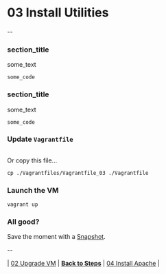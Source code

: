 # 03 Install Utilities

--

### section_title

some_text

```
some_code
```

### section_title

some_text

```
some_code
```

### Update `Vagrantfile`

```
```

Or copy this file...

```
cp ./Vagrantfiles/Vagrantfile_03 ./Vagrantfile
```

### Launch the VM

```
vagrant up
```

### All good?

Save the moment with a [Snapshot](./Snapshots.md).

--

<!-- 03 Install Utilities -->
| [02 Upgrade VM](./02_Upgrade_VM.md)
| [**Back to Steps**](../README.md)
| [04 Install Apache](./04_Install_Apache.md)
|
